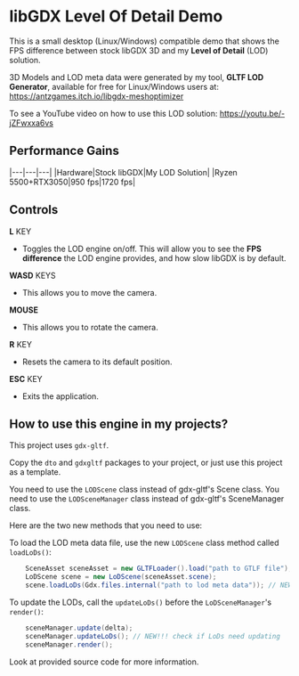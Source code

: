 # libGDX Level Of Detail Demo

This is a small desktop (Linux/Windows) compatible demo that shows the FPS
difference between stock libGDX 3D and my **Level of Detail** (LOD) solution.

3D Models and LOD meta data were generated by my tool, **GLTF LOD Generator**, available 
for free for Linux/Windows users at: https://antzgames.itch.io/libgdx-meshoptimizer

To see a YouTube video on how to use this LOD solution: https://youtu.be/-jZFwxxa6vs

## Performance Gains

|---|---|---|
|Hardware|Stock libGDX|My LOD Solution|
|Ryzen 5500+RTX3050|950 fps|1720 fps|

## Controls

**L** KEY
- Toggles the LOD engine on/off.  This will allow you to see the **FPS difference** the LOD
engine provides, and how slow libGDX is by default.

**WASD** KEYS
- This allows you to move the camera.

**MOUSE**
- This allows you to rotate the camera.

**R** KEY
- Resets the camera to its default position.

**ESC** KEY
- Exits the application.

## How to use this engine in my projects?

This project uses `gdx-gltf`.

Copy the `dto` and `gdxgltf` packages to your project, or just use this project as a template.

You need to use the `LODScene` class instead of gdx-gltf's Scene class.
You need to use the `LODSceneManager` class instead of gdx-gltf's SceneManager class.

Here are the two new methods that you need to use:

To load the LOD meta data file, use the new `LODScene` class method called `loadLoDs()`:
```java
    SceneAsset sceneAsset = new GLTFLoader().load("path to GTLF file");
    LoDScene scene = new LoDScene(sceneAsset.scene);
    scene.loadLoDs(Gdx.files.internal("path to lod meta data")); // NEW!!!
```

To update the LODs, call the `updateLoDs()` before the `LoDSceneManager`'s `render()`: 
```java
    sceneManager.update(delta);
    sceneManager.updateLoDs(); // NEW!!! check if LoDs need updating
    sceneManager.render();
```

Look at provided source code for more information.

